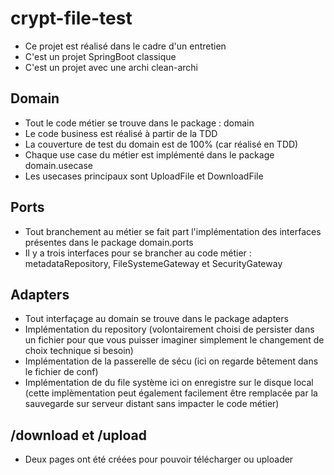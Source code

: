 # crypt-file-test
- Ce projet est réalisé dans le cadre d'un entretien
- C'est un projet SpringBoot classique
- C'est un projet avec une archi clean-archi
## Domain
- Tout le code métier se trouve dans le package : domain
- Le code business est réalisé à partir de la TDD
- La couverture de test du domain est de 100% (car réalisé en TDD)
- Chaque use case du métier est implémenté dans le package domain.usecase
- Les usecases principaux sont UploadFile et DownloadFile
## Ports
- Tout branchement au métier se fait part l'implémentation des interfaces présentes dans le package domain.ports
- Il y a trois interfaces pour se brancher au code métier : metadataRepository, FileSystemeGateway et SecurityGateway
## Adapters
- Tout interfaçage au domain se trouve dans le package adapters
- Implémentation du repository (volontairement choisi de persister dans un fichier pour que vous puisser imaginer simplement le changement de choix technique si besoin)
- Implémentation de la passerelle de sécu (ici on regarde bêtement dans le fichier de conf)
- Implémentation de du file système ici on enregistre sur le disque local (cette implèmentation peut également facilement être remplacée par la sauvegarde sur serveur distant sans impacter le code métier)
## /download et /upload
- Deux pages ont été créées pour pouvoir télécharger ou uploader 
